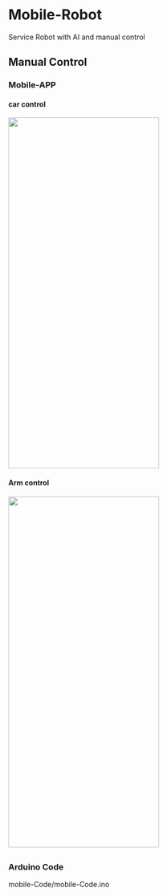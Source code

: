 # Mobile-Robot
Service Robot with AI and manual control
##
## Manual Control
### Mobile-APP
#### car control
<img src="https://user-images.githubusercontent.com/52350704/214926533-3e154dce-b866-44d8-8103-4e35d6ff665c.jpg" width="300" height="700">

#### Arm control
<img src="https://user-images.githubusercontent.com/52350704/214926567-7d1d6911-a563-40ec-a06a-15c9a7ba6efa.jpg" width="300" height="700">

##
### Arduino Code 
mobile-Code/mobile-Code.ino
